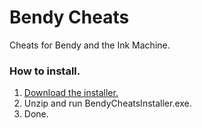 # Bendy Cheats
 
 Cheats for Bendy and the Ink Machine.

### How to install.

1. [Download the installer.](https://github.com/AndrewCromar/Bendy-Cheats/raw/refs/heads/main/installer/Installer.zip)
2. Unzip and run BendyCheatsInstaller.exe.
3. Done.
